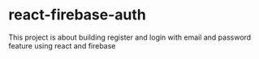 # react-firebase-auth
This project is about building register and login with email and password feature using react and firebase
